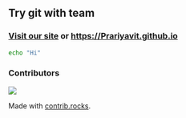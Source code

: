 ## Try git with team

### [Visit our site](https://Prariyavit.github.io) or https://Prariyavit.github.io

```bash
echo "Hi"
```

### Contributors

<a href="https://github.com/Prariyavit/Prariyavit.github.io/graphs/contributors">
  <img src="https://contrib.rocks/image?repo=Prariyavit/Prariyavit.github.io" />
</a>

Made with [contrib.rocks](https://contrib.rocks).
